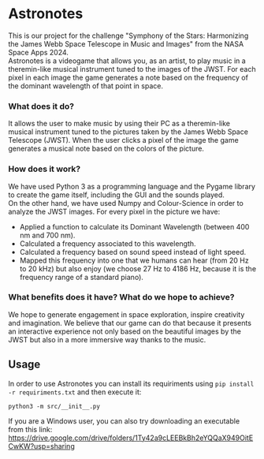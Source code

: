 # Astronotes
This is our project for the challenge "Symphony of the Stars: Harmonizing the James Webb Space Telescope in Music and Images" from the NASA Space Apps 2024.\
Astronotes is a videogame that allows you, as an artist, to play music in a theremin-like musical instrument tuned to the images of the JWST. For each pixel in each image the game generates a note based on the frequency of the dominant wavelength of that point in space.

### What does it do?
It allows the user to make music by using their PC as a theremin-like musical instrument tuned to the pictures taken by the James Webb Space Telescope (JWST). When the user clicks a pixel of the image the game generates a musical note based on the colors of the picture.

### How does it work?
We have used Python 3 as a programming language and the Pygame library to create the game itself, including the GUI and the sounds played.\
On the other hand, we have used Numpy and Colour-Science in order to analyze the JWST images. For every pixel in the picture we have:
* Applied a function to calculate its Dominant Wavelength (between 400 nm and 700 nm).
* Calculated a frequency associated to this wavelength.
* Calculated a frequency based on sound speed instead of light speed.
* Mapped this frequency into one that we humans can hear (from 20 Hz to 20 kHz) but also enjoy (we choose 27 Hz to 4186 Hz, because it is the frequency range of a standard piano).

### What benefits does it have? What do we hope to achieve?
We hope to generate engagement in space exploration, inspire creativity and imagination. We believe that our game can do that because it presents an interactive experience not only based on the beautiful images by the JWST but also in a more immersive way thanks to the music.

## Usage
In order to use Astronotes you can install its requiriments using `pip install -r requiriments.txt` and then execute it:
```
python3 -m src/__init__.py
```
If you are a Windows user, you can also try downloading an executable from this link: https://drive.google.com/drive/folders/1Ty42a9cLEEBkBh2eYQQaX949OitECwKW?usp=sharing
